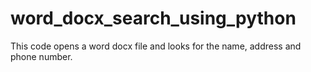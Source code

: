 # word_docx_search_using_python
This code opens a word docx file and looks for the name, address and phone number.
